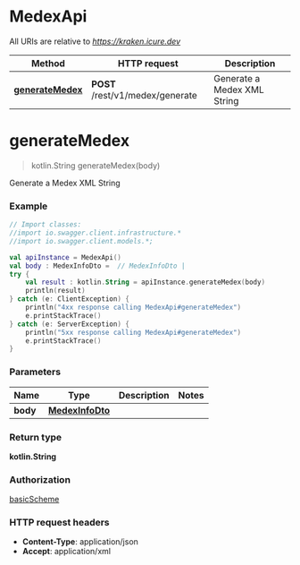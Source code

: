 # MedexApi

All URIs are relative to *https://kraken.icure.dev*

Method | HTTP request | Description
------------- | ------------- | -------------
[**generateMedex**](MedexApi.md#generateMedex) | **POST** /rest/v1/medex/generate | Generate a Medex XML String

<a name="generateMedex"></a>
# **generateMedex**
> kotlin.String generateMedex(body)

Generate a Medex XML String

### Example
```kotlin
// Import classes:
//import io.swagger.client.infrastructure.*
//import io.swagger.client.models.*;

val apiInstance = MedexApi()
val body : MedexInfoDto =  // MedexInfoDto | 
try {
    val result : kotlin.String = apiInstance.generateMedex(body)
    println(result)
} catch (e: ClientException) {
    println("4xx response calling MedexApi#generateMedex")
    e.printStackTrace()
} catch (e: ServerException) {
    println("5xx response calling MedexApi#generateMedex")
    e.printStackTrace()
}
```

### Parameters

Name | Type | Description  | Notes
------------- | ------------- | ------------- | -------------
 **body** | [**MedexInfoDto**](MedexInfoDto.md)|  |

### Return type

**kotlin.String**

### Authorization

[basicScheme](../README.md#basicScheme)

### HTTP request headers

 - **Content-Type**: application/json
 - **Accept**: application/xml

